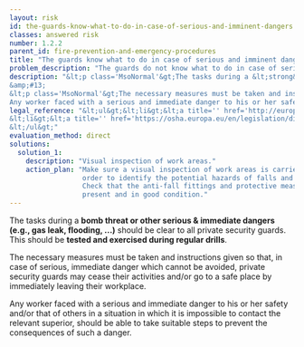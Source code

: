 ```yaml
---
layout: risk
id: the-guards-know-what-to-do-in-case-of-serious-and-imminent-dangers
classes: answered risk
number: 1.2.2
parent_id: fire-prevention-and-emergency-procedures
title: "The guards know what to do in case of serious and imminent dangers."
problem_description: "The guards do not know what to do in case of serious and imminent dangers."
description: "&lt;p class='MsoNormal'&gt;The tasks during a &lt;strong&gt;bomb threat or other serious &amp;amp; immediate dangers (e.g., gas leak, flooding, ...)&lt;/strong&gt; should be clear to all private security guards. This should be &lt;strong&gt;tested and exercised during regular drills&lt;/strong&gt;.&lt;/p&gt;&amp;#13;
&amp;#13;
&lt;p class='MsoNormal'&gt;The necessary measures must be taken and instructions given so that, in case of serious, immediate danger which cannot be avoided, private security guards may cease their activities and/or go to a safe place by immediately leaving their workplace.&lt;/p&gt;&lt;p&gt;&amp;#13;
Any worker faced with a serious and immediate danger to his or her safety and/or that of others in a situation in which it is impossible to contact the relevant superior, should be able to take suitable steps to prevent the consequences of such a danger.&lt;/p&gt;"
legal_reference: "&lt;ul&gt;&lt;li&gt;&lt;a title='' href='http://europa.eu/legislation_summaries/employment_and_social_policy/health_hygiene_safety_at_work/c11113_en.htm' rel='nofollow' target='_blank'&gt;89/391/CEE Implementing measures to improve the health and safety of workers (framework directive).&lt;/a&gt;&lt;/li&gt;&amp;#13;
&lt;li&gt;&lt;a title='' href='https://osha.europa.eu/en/legislation/directives/workplaces-equipment-signs-personal-protective-equipment/osh-directives/2' rel='nofollow' target='_blank'&gt;89/654/EEC Directive on the minimum safety and health requirements for the workplace&lt;/a&gt;.&lt;/li&gt;&amp;#13;
&lt;/ul&gt;"
evaluation_method: direct
solutions:
  solution_1:
    description: "Visual inspection of work areas."
    action_plan: "Make sure a visual inspection of work areas is carried out in
                  order to identify the potential hazards of falls and slips.
                  Check that the anti-fall fittings and protective measures are
                  present and in good condition."
---
```

The tasks during a **bomb threat or other serious & immediate dangers (e.g.,
gas leak, flooding, ...)** should be clear to all private security guards.
This should be **tested and exercised during regular drills**.

The necessary measures must be taken and instructions given so that, in case
of serious, immediate danger which cannot be avoided, private security guards
may cease their activities and/or go to a safe place by immediately leaving
their workplace.

Any worker faced with a serious and immediate danger to his or her safety
and/or that of others in a situation in which it is impossible to contact the
relevant superior, should be able to take suitable steps to prevent the
consequences of such a danger.


